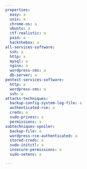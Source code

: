 ```yaml
---
properties:
  easy: a
  unix: a
  chrome-os: a
  ubuntu: a
  ctf-realistic: a
  paid: a
  hackthebox: a
all-services-software:
  ssh: a
  http: a
  mysql: a
  nginx: a
  wordpress-cms: a
  db-server: a
pentest-services-software:
  http: a
  wordpress-cms: a
  ssh: a
attacks-techniques:
  backup-config-system-log-file: a
  authenticated-rce: a
  creds: a
  sudo-privesc: a
  permissions: a
subtechniques-spoiler:
  backup-file: a
  wordpress-rce-authenticated: a
  stored-creds: a
  sudo-initctl: a
  insecure-permissions: a
  sudo-setenv: a

---
```

